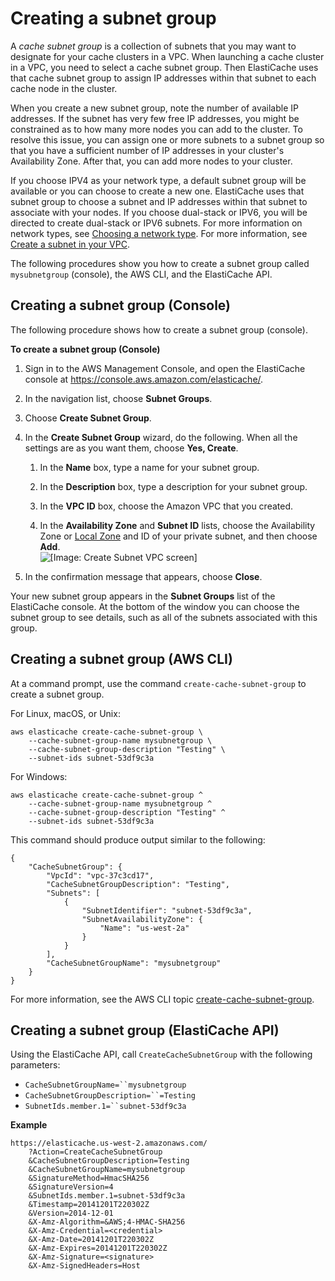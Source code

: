 # Creating a subnet group<a name="SubnetGroups.Creating"></a>

A *cache subnet group* is a collection of subnets that you may want to designate for your cache clusters in a VPC\. When launching a cache cluster in a VPC, you need to select a cache subnet group\. Then ElastiCache uses that cache subnet group to assign IP addresses within that subnet to each cache node in the cluster\.

When you create a new subnet group, note the number of available IP addresses\. If the subnet has very few free IP addresses, you might be constrained as to how many more nodes you can add to the cluster\. To resolve this issue, you can assign one or more subnets to a subnet group so that you have a sufficient number of IP addresses in your cluster's Availability Zone\. After that, you can add more nodes to your cluster\.

If you choose IPV4 as your network type, a default subnet group will be available or you can choose to create a new one\. ElastiCache uses that subnet group to choose a subnet and IP addresses within that subnet to associate with your nodes\. If you choose dual\-stack or IPV6, you will be directed to create dual\-stack or IPV6 subnets\. For more information on network types, see [Choosing a network type](network-type.md)\. For more information, see [Create a subnet in your VPC](https://docs.aws.amazon.com/vpc/latest/userguide/working-with-vpcs.html#AddaSubnet)\.

The following procedures show you how to create a subnet group called `mysubnetgroup` \(console\), the AWS CLI, and the ElastiCache API\.

## Creating a subnet group \(Console\)<a name="SubnetGroups.Creating.CON"></a>

The following procedure shows how to create a subnet group \(console\)\.

**To create a subnet group \(Console\)**

1. Sign in to the AWS Management Console, and open the ElastiCache console at [https://console\.aws\.amazon\.com/elasticache/](https://console.aws.amazon.com/elasticache/)\.

1. In the navigation list, choose **Subnet Groups**\.

1. Choose **Create Subnet Group**\.

1. In the **Create Subnet Group** wizard, do the following\. When all the settings are as you want them, choose **Yes, Create**\.

   1. In the **Name** box, type a name for your subnet group\.

   1. In the **Description** box, type a description for your subnet group\.

   1. In the **VPC ID** box, choose the Amazon VPC that you created\.

   1. In the **Availability Zone** and **Subnet ID** lists, choose the Availability Zone or [Local Zone](https://docs.aws.amazon.com/AmazonElastiCache/latest/red-ug/Local_zones.html) and ID of your private subnet, and then choose **Add**\.  
![\[Image: Create Subnet VPC screen\]](http://docs.aws.amazon.com/AmazonElastiCache/latest/red-ug/images/vpc-03.png)

1. In the confirmation message that appears, choose **Close**\.

Your new subnet group appears in the **Subnet Groups** list of the ElastiCache console\. At the bottom of the window you can choose the subnet group to see details, such as all of the subnets associated with this group\.

## Creating a subnet group \(AWS CLI\)<a name="SubnetGroups.Creating.CLI"></a>

At a command prompt, use the command `create-cache-subnet-group` to create a subnet group\.

For Linux, macOS, or Unix:

```
aws elasticache create-cache-subnet-group \
    --cache-subnet-group-name mysubnetgroup \
    --cache-subnet-group-description "Testing" \
    --subnet-ids subnet-53df9c3a
```

For Windows:

```
aws elasticache create-cache-subnet-group ^
    --cache-subnet-group-name mysubnetgroup ^
    --cache-subnet-group-description "Testing" ^
    --subnet-ids subnet-53df9c3a
```

This command should produce output similar to the following:

```
{
    "CacheSubnetGroup": {
        "VpcId": "vpc-37c3cd17", 
        "CacheSubnetGroupDescription": "Testing", 
        "Subnets": [
            {
                "SubnetIdentifier": "subnet-53df9c3a", 
                "SubnetAvailabilityZone": {
                    "Name": "us-west-2a"
                }
            }
        ], 
        "CacheSubnetGroupName": "mysubnetgroup"
    }
}
```

For more information, see the AWS CLI topic [create\-cache\-subnet\-group](https://docs.aws.amazon.com/cli/latest/reference/elasticache/create-cache-subnet-group.html)\.

## Creating a subnet group \(ElastiCache API\)<a name="SubnetGroups.Creating.API"></a>

Using the ElastiCache API, call `CreateCacheSubnetGroup` with the following parameters: 
+ `CacheSubnetGroupName=``mysubnetgroup`
+ `CacheSubnetGroupDescription=``=Testing`
+ `SubnetIds.member.1=``subnet-53df9c3a`

**Example**  

```
https://elasticache.us-west-2.amazonaws.com/
    ?Action=CreateCacheSubnetGroup
    &CacheSubnetGroupDescription=Testing
    &CacheSubnetGroupName=mysubnetgroup
    &SignatureMethod=HmacSHA256
    &SignatureVersion=4
    &SubnetIds.member.1=subnet-53df9c3a 
    &Timestamp=20141201T220302Z
    &Version=2014-12-01
    &X-Amz-Algorithm=&AWS;4-HMAC-SHA256
    &X-Amz-Credential=<credential>
    &X-Amz-Date=20141201T220302Z
    &X-Amz-Expires=20141201T220302Z
    &X-Amz-Signature=<signature>
    &X-Amz-SignedHeaders=Host
```